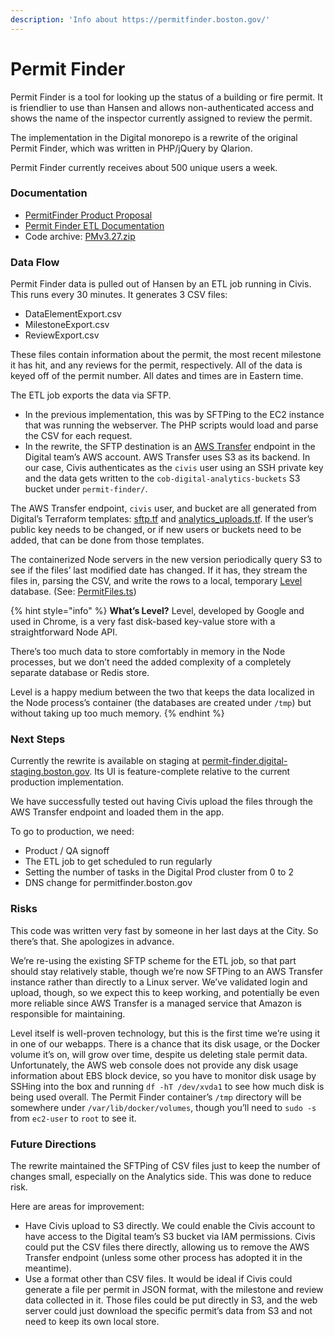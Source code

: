 ```yaml
---
description: 'Info about https://permitfinder.boston.gov/'
---
```


# Permit Finder

Permit Finder is a tool for looking up the status of a building or fire permit. It is friendlier to use than Hansen and allows non-authenticated access and shows the name of the inspector currently assigned to review the permit.

The implementation in the Digital monorepo is a rewrite of the original Permit Finder, which was written in PHP/jQuery by Qlarion.

Permit Finder currently receives about 500 unique users a week.

### Documentation

* [PermitFinder Product Proposal](https://docs.google.com/document/d/1BKtVSitjEiEv1vmrlUCppdAxxwYZRNoNIbLO75VNnmY/edit)
* [Permit Finder ETL Documentation](https://docs.google.com/document/d/1PlwKWRNHg688VSRPOYYTtBkFwWGqT-2VS1S5jYWRoI0/edit)
* Code archive: [PMv3.27.zip](https://drive.google.com/file/d/17j0C7EJrqHkRvKjSubFs4adzigAN7cJP/view?usp=sharing)

### Data Flow

Permit Finder data is pulled out of Hansen by an ETL job running in Civis. This runs every 30 minutes. It generates 3 CSV files:

* DataElementExport.csv
* MilestoneExport.csv
* ReviewExport.csv

These files contain information about the permit, the most recent milestone it has hit, and any reviews for the permit, respectively. All of the data is keyed off of the permit number. All dates and times are in Eastern time.

The ETL job exports the data via SFTP.

* In the previous implementation, this was by SFTPing to the EC2 instance that was running the webserver. The PHP scripts would load and parse the CSV for each request.
* In the rewrite, the SFTP destination is an [AWS Transfer](https://aws.amazon.com/sftp/) endpoint in the Digital team’s AWS account. AWS Transfer uses S3 as its backend. In our case, Civis authenticates as the `civis` user using an SSH private key and the data gets written to the `cob-digital-analytics-buckets` S3 bucket under `permit-finder/`.

The AWS Transfer endpoint, `civis` user, and bucket are all generated from Digital’s Terraform templates: [sftp.tf](https://github.com/CityOfBoston/digital-terraform/blob/production/apps/sftp.tf) and [analytics\_uploads.tf](https://github.com/CityOfBoston/digital-terraform/blob/production/apps/analytics_uploads.tf). If the user’s public key needs to be changed, or if new users or buckets need to be added, that can be done from those templates.

The containerized Node servers in the new version periodically query S3 to see if the files’ last modified date has changed. If it has, they stream the files in, parsing the CSV, and write the rows to a local, temporary [Level](https://github.com/google/leveldb) database. \(See: [PermitFiles.ts](https://github.com/CityOfBoston/digital/blob/develop/services-js/permit-finder/src/server/services/PermitFiles.ts)\)

{% hint style="info" %}
**What’s Level?** Level, developed by Google and used in Chrome, is a very fast disk-based key-value store with a straightforward Node API.

There’s too much data to store comfortably in memory in the Node processes, but we don’t need the added complexity of a completely separate database or Redis store.

Level is a happy medium between the two that keeps the data localized in the Node process’s container \(the databases are created under `/tmp`\) but without taking up too much memory.
{% endhint %}

### Next Steps

Currently the rewrite is available on staging at [permit-finder.digital-staging.boston.gov](https://permit-finder.digital-staging.boston.gov). Its UI is feature-complete relative to the current production implementation.

We have successfully tested out having Civis upload the files through the AWS Transfer endpoint and loaded them in the app.

To go to production, we need:

* Product / QA signoff
* The ETL job to get scheduled to run regularly
* Setting the number of tasks in the Digital Prod cluster from 0 to 2
* DNS change for permitfinder.boston.gov

### Risks

This code was written very fast by someone in her last days at the City. So there’s that. She apologizes in advance.

We’re re-using the existing SFTP scheme for the ETL job, so that part should stay relatively stable, though we’re now SFTPing to an AWS Transfer instance rather than directly to a Linux server. We’ve validated login and upload, though, so we expect this to keep working, and potentially be even more reliable since AWS Transfer is a managed service that Amazon is responsible for maintaining.

Level itself is well-proven technology, but this is the first time we’re using it in one of our webapps. There is a chance that its disk usage, or the Docker volume it’s on, will grow over time, despite us deleting stale permit data. Unfortunately, the AWS web console does not provide any disk usage information about EBS block device, so you have to monitor disk usage by SSHing into the box and running `df -hT /dev/xvda1` to see how much disk is being used overall. The Permit Finder container’s `/tmp` directory will be somewhere under `/var/lib/docker/volumes`, though you’ll need to `sudo -s` from `ec2-user` to `root` to see it.

### Future Directions

The rewrite maintained the SFTPing of CSV files just to keep the number of changes small, especially on the Analytics side. This was done to reduce risk.

Here are areas for improvement:

* Have Civis upload to S3 directly. We could enable the Civis account to have access to the Digital team’s S3 bucket via IAM permissions. Civis could put the CSV files there directly, allowing us to remove the AWS Transfer endpoint \(unless some other process has adopted it in the meantime\).
* Use a format other than CSV files. It would be ideal if Civis could generate a file per permit in JSON format, with the milestone and review data collected in it. Those files could be put directly in S3, and the web server could just download the specific permit’s data from S3 and not need to keep its own local store.  

